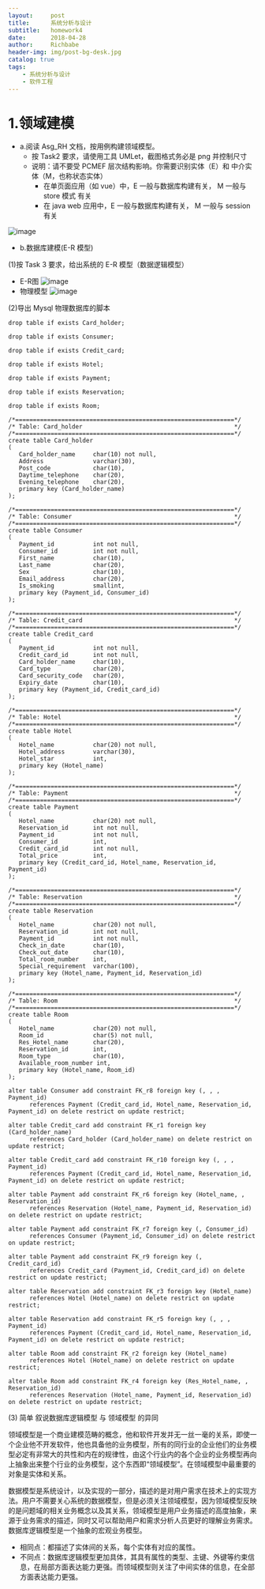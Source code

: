 ```yaml
---
layout:     post
title:      系统分析与设计
subtitle:   homework4
date:       2018-04-28
author:     Richbabe
header-img: img/post-bg-desk.jpg
catalog: true
tags:
    - 系统分析与设计
    - 软件工程
---
```

# 1.领域建模
* a.阅读 Asg_RH 文档，按用例构建领域模型。
    * 按 Task2 要求，请使用工具 UMLet，截图格式务必是 png 并控制尺寸
    * 说明：请不要受 PCMEF 层次结构影响。你需要识别实体（E）和 中介实体（M，也称状态实体） 
        * 在单页面应用（如 vue）中，E 一般与数据库构建有关， M 一般与 store 模式 有关
        * 在 java web 应用中，E 一般与数据库构建有关， M 一般与 session 有关

![image](https://github.com/Richbabe/Richbabe.github.io/blob/master/img/%E7%B3%BB%E7%BB%9F%E5%88%86%E6%9E%90%E4%B8%8E%E8%AE%BE%E8%AE%A1/%E7%AC%AC%E5%9B%9B%E6%AC%A1%E4%BD%9C%E4%B8%9A%E6%88%AA%E5%9B%BE/Asg_RH%E9%A2%86%E5%9F%9F%E6%A8%A1%E5%9E%8B.png?raw=true)

* b.数据库建模(E-R 模型)

(1)按 Task 3 要求，给出系统的 E-R 模型（数据逻辑模型）
* E-R图
    ![image](https://github.com/Richbabe/Richbabe.github.io/blob/master/img/%E7%B3%BB%E7%BB%9F%E5%88%86%E6%9E%90%E4%B8%8E%E8%AE%BE%E8%AE%A1/%E7%AC%AC%E5%9B%9B%E6%AC%A1%E4%BD%9C%E4%B8%9A%E6%88%AA%E5%9B%BE/Asg_RH_ER%E5%9B%BE.png?raw=true)
* 物理模型
    ![image](https://github.com/Richbabe/Richbabe.github.io/blob/master/img/%E7%B3%BB%E7%BB%9F%E5%88%86%E6%9E%90%E4%B8%8E%E8%AE%BE%E8%AE%A1/%E7%AC%AC%E5%9B%9B%E6%AC%A1%E4%BD%9C%E4%B8%9A%E6%88%AA%E5%9B%BE/Asg_RH_%E7%89%A9%E7%90%86%E6%A8%A1%E5%9E%8B.png?raw=true)

(2)导出 Mysql 物理数据库的脚本
```
drop table if exists Card_holder;

drop table if exists Consumer;

drop table if exists Credit_card;

drop table if exists Hotel;

drop table if exists Payment;

drop table if exists Reservation;

drop table if exists Room;

/*==============================================================*/
/* Table: Card_holder                                           */
/*==============================================================*/
create table Card_holder
(
   Card_holder_name     char(10) not null,
   Address              varchar(30),
   Post_code            char(10),
   Daytime_telephone    char(20),
   Evening_telephone    char(20),
   primary key (Card_holder_name)
);

/*==============================================================*/
/* Table: Consumer                                              */
/*==============================================================*/
create table Consumer
(
   Payment_id           int not null,
   Consumer_id          int not null,
   First_name           char(10),
   Last_name            char(20),
   Sex                  char(10),
   Email_address        char(20),
   Is_smoking           smallint,
   primary key (Payment_id, Consumer_id)
);

/*==============================================================*/
/* Table: Credit_card                                           */
/*==============================================================*/
create table Credit_card
(
   Payment_id           int not null,
   Credit_card_id       int not null,
   Card_holder_name     char(10),
   Card_type            char(20),
   Card_security_code   char(20),
   Expiry_date          char(10),
   primary key (Payment_id, Credit_card_id)
);

/*==============================================================*/
/* Table: Hotel                                                 */
/*==============================================================*/
create table Hotel
(
   Hotel_name           char(20) not null,
   Hotel_address        varchar(30),
   Hotel_star           int,
   primary key (Hotel_name)
);

/*==============================================================*/
/* Table: Payment                                               */
/*==============================================================*/
create table Payment
(
   Hotel_name           char(20) not null,
   Reservation_id       int not null,
   Payment_id           int not null,
   Consumer_id          int,
   Credit_card_id       int not null,
   Total_price          int,
   primary key (Credit_card_id, Hotel_name, Reservation_id, Payment_id)
);

/*==============================================================*/
/* Table: Reservation                                           */
/*==============================================================*/
create table Reservation
(
   Hotel_name           char(20) not null,
   Reservation_id       int not null,
   Payment_id           int not null,
   Check_in_date        char(10),
   Check_out_date       char(10),
   Total_room_number    int,
   Special_requirement  varchar(100),
   primary key (Hotel_name, Payment_id, Reservation_id)
);

/*==============================================================*/
/* Table: Room                                                  */
/*==============================================================*/
create table Room
(
   Hotel_name           char(20) not null,
   Room_id              char(5) not null,
   Res_Hotel_name       char(20),
   Reservation_id       int,
   Room_type            char(10),
   Available_room_number int,
   primary key (Hotel_name, Room_id)
);

alter table Consumer add constraint FK_r8 foreign key (, , , Payment_id)
      references Payment (Credit_card_id, Hotel_name, Reservation_id, Payment_id) on delete restrict on update restrict;

alter table Credit_card add constraint FK_r1 foreign key (Card_holder_name)
      references Card_holder (Card_holder_name) on delete restrict on update restrict;

alter table Credit_card add constraint FK_r10 foreign key (, , , Payment_id)
      references Payment (Credit_card_id, Hotel_name, Reservation_id, Payment_id) on delete restrict on update restrict;

alter table Payment add constraint FK_r6 foreign key (Hotel_name, , Reservation_id)
      references Reservation (Hotel_name, Payment_id, Reservation_id) on delete restrict on update restrict;

alter table Payment add constraint FK_r7 foreign key (, Consumer_id)
      references Consumer (Payment_id, Consumer_id) on delete restrict on update restrict;

alter table Payment add constraint FK_r9 foreign key (, Credit_card_id)
      references Credit_card (Payment_id, Credit_card_id) on delete restrict on update restrict;

alter table Reservation add constraint FK_r3 foreign key (Hotel_name)
      references Hotel (Hotel_name) on delete restrict on update restrict;

alter table Reservation add constraint FK_r5 foreign key (, , , Payment_id)
      references Payment (Credit_card_id, Hotel_name, Reservation_id, Payment_id) on delete restrict on update restrict;

alter table Room add constraint FK_r2 foreign key (Hotel_name)
      references Hotel (Hotel_name) on delete restrict on update restrict;

alter table Room add constraint FK_r4 foreign key (Res_Hotel_name, , Reservation_id)
      references Reservation (Hotel_name, Payment_id, Reservation_id) on delete restrict on update restrict;
```

(3) 简单 叙说数据库逻辑模型 与 领域模型 的异同

领域模型是一个商业建模范畴的概念，他和软件开发并无一丝一毫的关系，即使一个企业他不开发软件，他也具备他的业务模型，所有的同行业的企业他们的业务模型必定有非常大的共性和内在的规律性，由这个行业内的各个企业的业务模型再向上抽象出来整个行业的业务模型，这个东西即“领域模型”。在领域模型中最重要的对象是实体和关系。

数据模型是系统设计，以及实现的一部分，描述的是对用户需求在技术上的实现方法。用户不需要关心系统的数据模型，但是必须关注领域模型，因为领域模型反映的是问题域的相关业务概念以及其关系，领域模型是用户业务描述的高度抽象，来源于业务需求的描述，同时又可以帮助用户和需求分析人员更好的理解业务需求。数据库逻辑模型是一个抽象的宏观业务模型。

* 相同点：都描述了实体间的关系，每个实体有对应的属性。
* 不同点：数据库逻辑模型更加具体，其具有属性的类型、主键、外键等约束信息，在局部方面表达能力更强。而领域模型则关注了中间实体的信息，在全部方面表达能力更强。

    